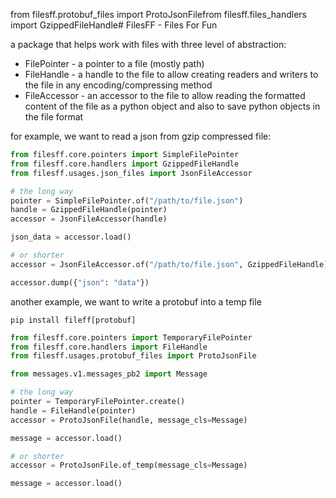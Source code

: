 from filesff.protobuf_files import ProtoJsonFilefrom filesff.files_handlers import GzippedFileHandle# FilesFF - Files For Fun

a package that helps work with files with three level of abstraction:
* FilePointer - a pointer to a file (mostly path)
* FileHandle - a handle to the file to allow creating readers and writers to the
file in any encoding/compressing method
* FileAccessor - an accessor to the file to allow reading the formatted content
of the file as a python object and also to save python objects in the file format

for example, we want to read a json from gzip compressed file:

```python
from filesff.core.pointers import SimpleFilePointer
from filesff.core.handlers import GzippedFileHandle
from filesff.usages.json_files import JsonFileAccessor

# the long way
pointer = SimpleFilePointer.of("/path/to/file.json")
handle = GzippedFileHandle(pointer)
accessor = JsonFileAccessor(handle)

json_data = accessor.load()

# or shorter
accessor = JsonFileAccessor.of("/path/to/file.json", GzippedFileHandle)

accessor.dump({"json": "data"})
```

another example, we want to write a protobuf into a temp file
```shell
pip install fileff[protobuf]
```

```python
from filesff.core.pointers import TemporaryFilePointer
from filesff.core.handlers import FileHandle
from filesff.usages.protobuf_files import ProtoJsonFile

from messages.v1.messages_pb2 import Message

# the long way
pointer = TemporaryFilePointer.create()
handle = FileHandle(pointer)
accessor = ProtoJsonFile(handle, message_cls=Message)

message = accessor.load()

# or shorter
accessor = ProtoJsonFile.of_temp(message_cls=Message)

message = accessor.load()
```
